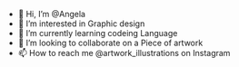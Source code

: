 - 👋 Hi, I’m @Angela 
- 👀 I’m interested in Graphic design 
- 🌱 I’m currently learning codeing Language
- 💞️ I’m looking to collaborate on a Piece of artwork
- 📫 How to reach me @artwork_illustrations on Instagram 

<!---
Angela /Angela is a ✨ special ✨ repository because its `README.md` (this file) appears on your GitHub profile.
You can click the Preview link to take a look at your changes.
--->
